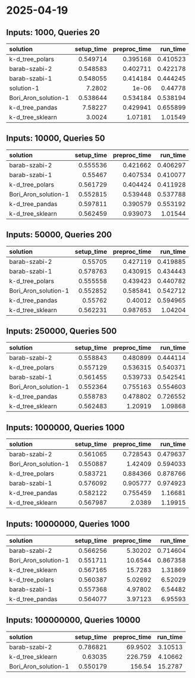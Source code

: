 # 2025-04-19

## Inputs: 1000, Queries 20

| solution             |   setup_time |   preproc_time |   run_time |
|:---------------------|-------------:|---------------:|-----------:|
| k-d_tree_polars      |     0.549714 |       0.395168 |   0.410523 |
| barab-szabi-2        |     0.548583 |       0.402711 |   0.422178 |
| barab-szabi-1        |     0.548055 |       0.414184 |   0.444245 |
| solution-1           |     7.2802   |       1e-06    |   0.44778  |
| Bori_Aron_solution-1 |     0.538644 |       0.534184 |   0.538194 |
| k-d_tree_pandas      |     7.58227  |       0.429941 |   0.655899 |
| k-d_tree_sklearn     |     3.0024   |       1.07181  |   1.01549  |

## Inputs: 10000, Queries 50

| solution             |   setup_time |   preproc_time |   run_time |
|:---------------------|-------------:|---------------:|-----------:|
| barab-szabi-2        |     0.555536 |       0.421662 |   0.406297 |
| barab-szabi-1        |     0.55467  |       0.407534 |   0.410077 |
| k-d_tree_polars      |     0.561729 |       0.404424 |   0.411928 |
| Bori_Aron_solution-1 |     0.552815 |       0.539448 |   0.537788 |
| k-d_tree_pandas      |     0.597811 |       0.390579 |   0.553192 |
| k-d_tree_sklearn     |     0.562459 |       0.939073 |   1.01544  |

## Inputs: 50000, Queries 200

| solution             |   setup_time |   preproc_time |   run_time |
|:---------------------|-------------:|---------------:|-----------:|
| barab-szabi-2        |     0.55705  |       0.427119 |   0.419885 |
| barab-szabi-1        |     0.578763 |       0.430915 |   0.434443 |
| k-d_tree_polars      |     0.555558 |       0.439423 |   0.440782 |
| Bori_Aron_solution-1 |     0.552852 |       0.585841 |   0.542712 |
| k-d_tree_pandas      |     0.55762  |       0.40012  |   0.594965 |
| k-d_tree_sklearn     |     0.562231 |       0.987653 |   1.04204  |

## Inputs: 250000, Queries 500

| solution             |   setup_time |   preproc_time |   run_time |
|:---------------------|-------------:|---------------:|-----------:|
| barab-szabi-2        |     0.558843 |       0.480899 |   0.444114 |
| k-d_tree_polars      |     0.557129 |       0.536315 |   0.540371 |
| barab-szabi-1        |     0.561455 |       0.539733 |   0.542541 |
| Bori_Aron_solution-1 |     0.552364 |       0.755163 |   0.554603 |
| k-d_tree_pandas      |     0.558783 |       0.478802 |   0.726552 |
| k-d_tree_sklearn     |     0.562483 |       1.20919  |   1.09868  |

## Inputs: 1000000, Queries 1000

| solution             |   setup_time |   preproc_time |   run_time |
|:---------------------|-------------:|---------------:|-----------:|
| barab-szabi-2        |     0.561065 |       0.728543 |   0.479637 |
| Bori_Aron_solution-1 |     0.550887 |       1.42409  |   0.594033 |
| k-d_tree_polars      |     0.583721 |       0.884366 |   0.878766 |
| barab-szabi-1        |     0.576092 |       0.905777 |   0.974923 |
| k-d_tree_pandas      |     0.582122 |       0.755459 |   1.16681  |
| k-d_tree_sklearn     |     0.567987 |       2.0389   |   1.19915  |

## Inputs: 10000000, Queries 1000

| solution             |   setup_time |   preproc_time |   run_time |
|:---------------------|-------------:|---------------:|-----------:|
| barab-szabi-2        |     0.566256 |        5.30202 |   0.714604 |
| Bori_Aron_solution-1 |     0.551711 |       10.6544  |   0.867358 |
| k-d_tree_sklearn     |     0.567165 |       15.7283  |   1.31869  |
| k-d_tree_polars      |     0.560387 |        5.02692 |   6.52029  |
| barab-szabi-1        |     0.557368 |        4.97802 |   6.54482  |
| k-d_tree_pandas      |     0.564077 |        3.97123 |   6.95593  |

## Inputs: 100000000, Queries 10000

| solution             |   setup_time |   preproc_time |   run_time |
|:---------------------|-------------:|---------------:|-----------:|
| barab-szabi-2        |     0.786821 |        69.9502 |    3.10513 |
| k-d_tree_sklearn     |     0.63035  |       226.759  |    4.10662 |
| Bori_Aron_solution-1 |     0.550179 |       156.54   |   15.2787  |